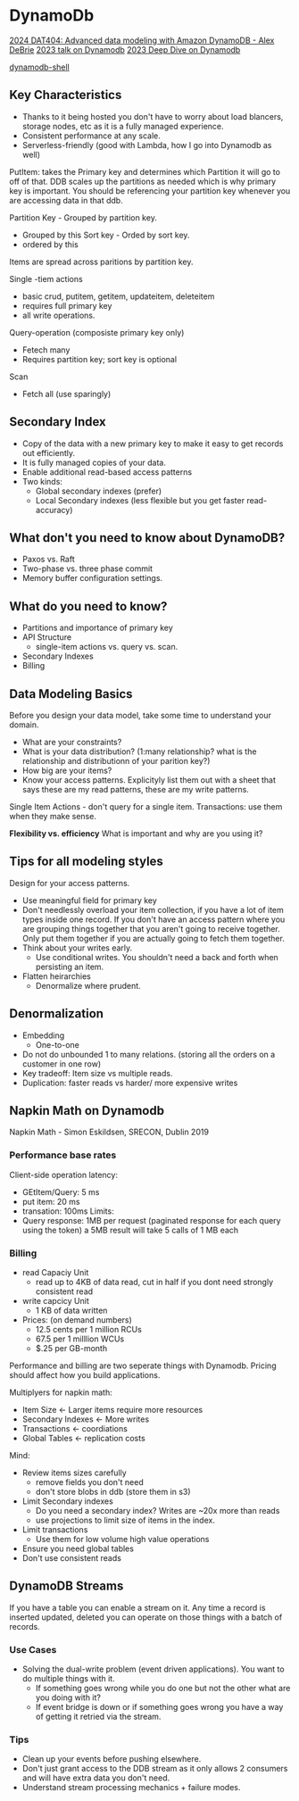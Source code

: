 # DynamoDb

[2024 DAT404: Advanced data modeling with Amazon DynamoDB - Alex DeBrie](https://www.youtube.com/watch?v=hjqrDqVaiw0)
[2023 talk on Dynamodb](https://www.youtube.com/watch?v=PVUofrFiS_A)
[2023 Deep Dive on Dynamodb](https://www.youtube.com/watch?v=ld-xoehkJuU)

[dynamodb-shell](https://github.com/awslabs/dynamodb-shell)
## Key Characteristics

- Thanks to it being hosted you don't have to worry about load blancers, storage nodes,
  etc as it is a fully managed experience.
- Consistent performance at any scale.
- Serverless-friendly (good with Lambda, how I go into Dynamodb as well)

PutItem: takes the Primary key and determines which Partition it will go to off of that.
DDB scales up the partitions as needed which is why primary key is important. You should
be referencing your partition key whenever you are accessing data in that ddb.

Partition Key - Grouped by partition key.

- Grouped by this Sort key - Orded by sort key.
- ordered by this

Items are spread across paritions by partition key.

Single -tiem actions

- basic crud, putitem, getitem, updateitem, deleteitem
- requires full primary key
- all write operations.

Query-operation (composiste primary key only)

- Fetech many
- Requires partition key; sort key is optional

Scan

- Fetch all (use sparingly)

## Secondary Index

- Copy of the data with a new primary key to make it easy to get records out efficiently.
- It is fully managed copies of your data.
- Enable additional read-based access patterns
- Two kinds:
  - Global secondary indexes (prefer)
  - Local Secondary indexes (less flexible but you get faster read-accuracy)

## What don't you need to know about DynamoDB?

- Paxos vs. Raft
- Two-phase vs. three phase commit
- Memory buffer configuration settings.

## What do you need to know?

- Partitions and importance of primary key
- API Structure
  - single-item actions vs. query vs. scan.
- Secondary Indexes
- Billing

## Data Modeling Basics

Before you design your data model, take some time to understand your domain.

- What are your constraints?
- What is your data distribution? (1:many relationship? what is the relationship and
  distributionn of your parition key?)
- How big are your items?
- Know your access patterns. Explicityly list them out with a sheet that says these are my
  read patterns, these are my write patterns.

Single Item Actions - don't query for a single item. Transactions: use them when they make
sense.

**Flexibility vs. efficiency** What is important and why are you using it?

## Tips for all modeling styles

Design for your access patterns.

- Use meaningful field for primary key
- Don't needlessly overload your item collection, if you have a lot of item types inside
  one record. If you don't have an access pattern where you are grouping things together
  that you aren't going to receive together. Only put them together if you are actually
  going to fetch them together.
- Think about your writes early.
  - Use conditional writes. You shouldn't need a back and forth when persisting an item.
- Flatten heirarchies
  - Denormalize where prudent.

## Denormalization

- Embedding
  - One-to-one
- Do not do unbounded 1 to many relations. (storing all the orders on a customer in one
  row)
- Key tradeoff: Item size vs multiple reads.
- Duplication: faster reads vs harder/ more expensive writes

## Napkin Math on Dynamodb

Napkin Math - Simon Eskildsen, SRECON, Dublin 2019

### Performance base rates

Client-side operation latency:

- GEtItem/Query: 5 ms
- put item: 20 ms
- transation: 100ms Limits:
- Query response: 1MB per request (paginated response for each query using the token) a
  5MB result will take 5 calls of 1 MB each

### Billing

- read Capaciy Unit
  - read up to 4KB of data read, cut in half if you dont need strongly consistent read
- write capcicy Unit
  - 1 KB of data written
- Prices: (on demand numbers)
  - 12.5 cents per 1 million RCUs
  - 67.5 per 1 milllion WCUs
  - \$.25 per GB-month

Performance and billing are two seperate things with Dynamodb. Pricing should affect how
you build applications.

Multiplyers for napkin math:

- Item Size \<- Larger items require more resources
- Secondary Indexes \<- More writes
- Transactions \<- coordiations
- Global Tables \<- replication costs

Mind:

- Review items sizes carefully
  - remove fields you don't need
  - don't store blobs in ddb (store them in s3)
- Limit Secondary indexes
  - Do you need a secondary index? Writes are ~20x more than reads
  - use projections to limit size of items in the index.
- Limit transactions
  - Use them for low volume high value operations
- Ensure you need global tables
- Don't use consistent reads

## DynamoDB Streams

If you have a table you can enable a stream on it. Any time a record is inserted updated,
deleted you can operate on those things with a batch of records.

### Use Cases

- Solving the dual-write problem (event driven applications). You want to do multiple
  things with it.
  - If something goes wrong while you do one but not the other what are you doing with it?
  - If event bridge is down or if something goes wrong you have a way of getting it
    retried via the stream.

### Tips

- Clean up your events before pushing elsewhere.
- Don't just grant access to the DDB stream as it only allows 2 consumers and will have
  extra data you don't need.
- Understand stream processing mechanics + failure modes.
